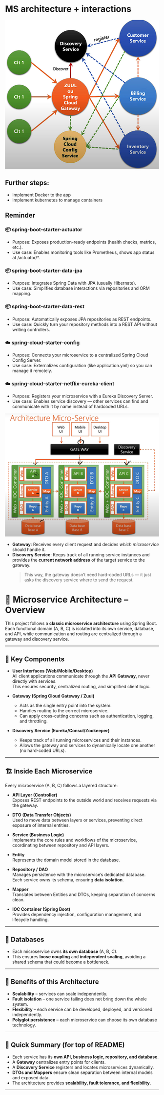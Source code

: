 # MS architecture + interactions
![img.png](img.png)

## Further steps:
* Implement Docker to the app
* Implement kubernetes to manage containers

## Reminder
### 📦 spring-boot-starter-actuator
* Purpose: Exposes production-ready endpoints (health checks, metrics, etc.).
* Use case: Enables monitoring tools like Prometheus, shows app status at /actuator/*.

### 📦 spring-boot-starter-data-jpa
* Purpose: Integrates Spring Data with JPA (usually Hibernate).
* Use case: Simplifies database interactions via repositories and ORM mapping.

### 📦 spring-boot-starter-data-rest
* Purpose: Automatically exposes JPA repositories as REST endpoints.
* Use case: Quickly turn your repository methods into a REST API without writing controllers.

### ☁️ spring-cloud-starter-config
* Purpose: Connects your microservice to a centralized Spring Cloud Config Server.
* Use case: Externalizes configuration (like application.yml) so you can manage it remotely.

### ☁️ spring-cloud-starter-netflix-eureka-client
* Purpose: Registers your microservice with a Eureka Discovery Server.
* Use case: Enables service discovery — other services can find and communicate with it by name instead of hardcoded URLs.


![img_2.png](img_2.png)


- **Gateway**: Receives every client request and decides *which microservice* should handle it.
- **Discovery Service**: Keeps track of all running service instances and provides the **current network address** of the target service to the gateway.
  > This way, the gateway doesn’t need hard-coded URLs — it just asks the discovery service where to send the request.


# 📐 Microservice Architecture – Overview

This project follows a **classic microservice architecture** using Spring Boot.  
Each functional domain (A, B, C) is isolated into its own service, database, and API, while communication and routing are centralized through a gateway and discovery service.

---

## 🔑 Key Components

- **User Interfaces (Web/Mobile/Desktop)**  
  All client applications communicate through the **API Gateway**, never directly with services.  
  This ensures security, centralized routing, and simplified client logic.

- **Gateway (Spring Cloud Gateway / Zuul)**
    - Acts as the single entry point into the system.
    - Handles routing to the correct microservice.
    - Can apply cross-cutting concerns such as authentication, logging, and throttling.

- **Discovery Service (Eureka/Consul/Zookeeper)**
    - Keeps track of all running microservices and their instances.
    - Allows the gateway and services to dynamically locate one another (no hard-coded URLs).

---

## 🏗️ Inside Each Microservice

Every microservice (A, B, C) follows a layered structure:

- **API Layer (Controller)**  
  Exposes REST endpoints to the outside world and receives requests via the gateway.

- **DTO (Data Transfer Objects)**  
  Used to move data between layers or services, preventing direct exposure of internal entities.

- **Service (Business Logic)**  
  Implements the core rules and workflows of the microservice, coordinating between repository and API layers.

- **Entity**  
  Represents the domain model stored in the database.

- **Repository / DAO**  
  Manages persistence with the microservice’s dedicated database.  
  Each service owns its schema, ensuring **data isolation**.

- **Mapper**  
  Translates between Entities and DTOs, keeping separation of concerns clean.

- **IOC Container (Spring Boot)**  
  Provides dependency injection, configuration management, and lifecycle handling.

---

## 💾 Databases

- Each microservice owns **its own database** (A, B, C).
- This ensures **loose coupling** and **independent scaling**, avoiding a shared schema that could become a bottleneck.

---

## 📌 Benefits of this Architecture

- **Scalability** – services can scale independently.
- **Fault isolation** – one service failing does not bring down the whole system.
- **Flexibility** – each service can be developed, deployed, and versioned independently.
- **Polyglot persistence** – each microservice can choose its own database technology.

---

## 📝 Quick Summary (for top of README)

- Each service has its **own API, business logic, repository, and database**.
- A **Gateway** centralizes entry points for clients.
- A **Discovery Service** registers and locates microservices dynamically.
- **DTOs and Mappers** ensure clean separation between internal models and exposed data.
- The architecture provides **scalability, fault tolerance, and flexibility**.

---
